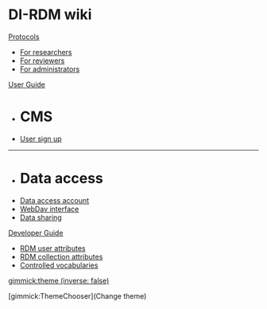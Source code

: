 # DI-RDM wiki

[Protocols]()

  * [For researchers](protocols/researcher.md) 
  * [For reviewers](protocols/reviewer.md) 
  * [For administrators](protocols/administrator.md) 

[User Guide]()

  * # CMS 
  * [User sign up](guides/user_signup.md)
  - - - -
  * # Data access 
  * [Data access account](guides/data_access_account.md)
  * [WebDav interface](guides/webdav.md)
  * [Data sharing](guides/sharing.md)
 
[Developer Guide]()

  * [RDM user attributes](development/user_attributes.md)
  * [RDM collection attributes](development/collection_attributes.md)
  * [Controlled vocabularies](development/vocabularies.md)
  

[gimmick:theme (inverse: false)](simplex)

[gimmick:ThemeChooser](Change theme)
